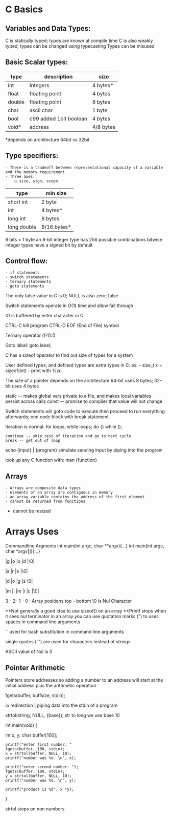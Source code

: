 # C Basics
## Variables and Data Types:
C is statically typed; types are known at compile time
C is also weakly typed; types can be changed using typecasting
Types can be misused

## Basic Scalar types:
|type	|description	|size|
|---|---|---|
|int	|Integers	|4 bytes*|
|float	|floating point	|4 bytes|
|double	|floating point	|8 bytes|
|char	|ascii char	|1 byte|
|bool	|c99 added 1bit boolean	|4 bytes|
|void*	|address	|4/8 bytes|

*depends on architecture 64bit vs 32bit

## Type specifiers:
	- There is a tradeoff between representational capacity of a variable and the memory requirement
	- Three axes:
		○ size, sign, scope

|type	|min size|
|---|---|
|short int |2 byte|
|int	|4 bytes*
|long int	|8 bytes
|long double	|8/16 bytes*|

8 bits = 1 byte
an 8-bit integer type has 256 possible combinations bitwise
integer types have a signed bit by default

## Control flow:
	- if statements
	- switch statements
	- ternary statements
	- goto statements

The only false value in C is 0; NULL is also zero; false

Switch statements operate in O(1) time and allow fall through

IO is buffered by enter character in C

CTRL-C kill program	CTRL-D EOF (End of File) symbol

Ternary operator
(<condition>)?(<if-true>):(<if-false>)

Goto
labal:
goto label;

C has a sizeof operator to find out size of types for a system

User defined types; and defined types are extra types in C:
	ex:
		- size_t x = sizeof(int)
		- print with %zu

The size of a pointer depends on the architecture
	64-bit uses 8 bytes; 32-bit uses 4 bytes

static -- makes global vars private to a file, and makes local variables persist across calls
const -- promise to compiler that value will not change

Switch statements will goto code to execute then proceed to run everything afterwards; end code block with break statement

Iteration is normal:
	for loops;
	while loops;
	do {<statements>} while (<condition>);

	continue -- skip rest of iteration and go to next cycle
	break -- get out of loop

echo {input} | {program}	simulate sending input by piping into the program

look up any C function with: man {function}

## Arrays
	- Arrays are composite data types
	- elements of an array are contiguous in memory
	- an array variable contains the address of the first element
	- cannot be returned from functions
  - cannot be resized

# Arrays Uses
Commandline Argments
int main(int argc, char **argv){...}
int main(int argc, char *argv[]){...}

|g	|o	|o	|d	|\0|

|a	|r	|e	|\0|

|d	|o	|g	|s	\0|

|m	|i	|m	|i	|c	|\0|

3 - 2- 1 - 0 : Array positions top - bottom
\0 is Nul Character

**Not generally a good idea to use sizeof() on an array
**Printf stops when it sees nul terminator in an array
you can use quotation marks (") to uses spaces in command line arguments

`` used for bash substitution in command line arguments

single quotes (' ') are used for characters instead of strings

ASCII value of Nul is 0

## Pointer Arithmetic
Pointers store addresses so adding a number to an address will start at the initial address plus the arithmetic operation

fgets(buffer, buffsize, stdin);

io redirection | piping data into the stdin of a program

strtol(string, NULL, {base});	str to long we use base 10

int main(void) {


  int x, y;
	char buffer[100];

	printf("enter first number: "
	fgets(buffer, 100, stdin);
	x = strtol(buffer, NULL, 10);
	printf("number was %d. \n", x);

	printf("enter second number: ");
	fgets(buffer, 100, stdin);
	y = strtol(buffer, NULL, 10);
	printf("number was %d. \n", y);

	printf("product is %d", x *y);
}

strtol stops on non numbers
